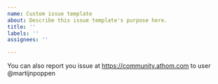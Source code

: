 ```yaml
---
name: Custom issue template
about: Describe this issue template's purpose here.
title: ''
labels: ''
assignees: ''

---
```


You can also report you issue at https://community.athom.com to user @martijnpoppen
